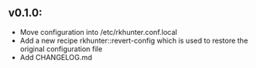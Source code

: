 ## v0.1.0:

* Move configuration into /etc/rkhunter.conf.local
* Add a new recipe rkhunter::revert-config which is used to restore the
  original configuration file
* Add CHANGELOG.md
